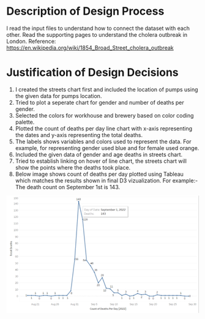 # Description of Design Process
I read the input files to understand how to connect the dataset with each other. Read the supporting pages to understand the cholera outbreak in London.
Reference: https://en.wikipedia.org/wiki/1854_Broad_Street_cholera_outbreak

# Justification of Design Decisions
1. I created the streets chart first and included the location of pumps using the given data for pumps location.
2. Tried to plot a seperate chart for gender and number of deaths per gender.
3. Selected the colors for workhouse and brewery based on color coding palette.
4. Plotted the count of deaths per day line chart with x-axis representing the dates and y-axis representing the total deaths.
5. The labels shows variables and colors used to represent the data. For example, for representing gender used blue and for female used orange.
6. Included the given data of gender and age deaths in streets chart.
7. Tried to establish linking on hover of line chart, the streets chart will show the points where the deaths took place.
8. Below image shows count of deaths per day plotted using Tableau which matches the results shown in final D3 vizualization. For example:- The death count on September 1st is 143. 

![Death Count By Date](https://github.com/nupsing/Visualization_Project1/blob/main/images/Tableau_LineGraph.png)
